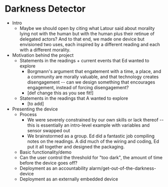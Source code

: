 # Darkness Detector

* Intro 
  * Maybe we should open by citing what Latour said about morality lying not with the human but with the human plus their retinue of delegated actors? And to that end, we made one device but envisioned two uses, each inspired by a different reading and each with a different morality.
* Motivation behind the project
  * Statements in the readings + current events that Ed wanted to explore
    * Borgmann's argument that engatement with a time, a place, and a community are morally valuable, and that technology creates disengagement -- can we design something that encourages engagement, instead of forcing disengagement?
    * [def change this as you see fit!]
  * Statements in the readings that A wanted to explore
    * [to add]
* Presenting the device
  * Process
    * We were severely constrained by our own skills or lack thereof -- this is essentially an intro-level example with variables and sensor swapped out
    * We brainstormed as a group. Ed did a fantastic job compiling notes on the readings. A did much of the wiring and coding, Ed put it all together and designed the packaging.
  * Basic functionality/demo
  * Can the user control the threshold for "too dark", the amount of time before the device goes off?
  * Deployment as an accountability alarm/get-out-of-the-darkness-device
  * Deployment as an externally embedded device
